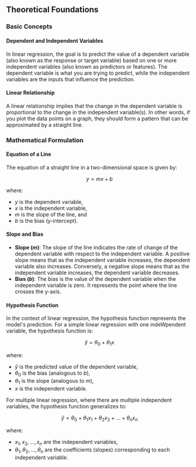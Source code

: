 ## Theoretical Foundations

### Basic Concepts

#### Dependent and Independent Variables

In linear regression, the goal is to predict the value of a dependent variable (also known as the response or target variable) based on one or more independent variables (also known as predictors or features). The dependent variable is what you are trying to predict, while the independent variables are the inputs that influence the prediction.

#### Linear Relationship

A linear relationship implies that the change in the dependent variable is proportional to the change in the independent variable(s). In other words, if you plot the data points on a graph, they should form a pattern that can be approximated by a straight line.

### Mathematical Formulation

#### Equation of a Line

The equation of a straight line in a two-dimensional space is given by:

$$y = mx + b$$

where:
- $y$ is the dependent variable,
- $x$ is the independent variable,
- $m$ is the slope of the line, and
- $b$ is the bias (y-intercept).

#### Slope and Bias

- **Slope ($m$)**: The slope of the line indicates the rate of change of the dependent variable with respect to the independent variable. A positive slope means that as the independent variable increases, the dependent variable also increases. Conversely, a negative slope means that as the independent variable increases, the dependent variable decreases.
- **Bias ($b$)**: The bias is the value of the dependent variable when the independent variable is zero. It represents the point where the line crosses the y-axis.

#### Hypothesis Function

In the context of linear regression, the hypothesis function represents the model's prediction. For a simple linear regression with one indeWpendent variable, the hypothesis function is:

$$\hat{y} = \theta_0 + \theta_1 x$$

where:
- $\hat{y}$ is the predicted value of the dependent variable,
- $\theta_0$ is the bias (analogous to $b$),
- $\theta_1$ is the slope (analogous to $m$),
- $x$ is the independent variable.

For multiple linear regression, where there are multiple independent variables, the hypothesis function generalizes to:

$$\hat{y} = \theta_0 + \theta_1 x_1 + \theta_2 x_2 + \ldots + \theta_n x_n$$

where:
- $x_1, x_2, \ldots, x_n$ are the independent variables,
- $\theta_1, \theta_2, \ldots, \theta_n$ are the coefficients (slopes) corresponding to each independent variable.